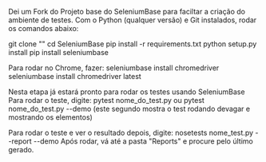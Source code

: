 Dei um Fork do Projeto base do SeleniumBase para faciltar a criação do ambiente de testes.
Com o Python (qualquer versão) e Git instalados, rodar os comandos abaixo:

  git clone ""
  cd SeleniumBase
  pip install -r requirements.txt
  python setup.py install
  pip install seleniumbase
  
  
Para rodar no Chrome, fazer:
  seleniumbase install chromedriver
  seleniumbase install chromedriver latest
  
Nesta etapa já estará pronto para rodar os testes usando SeleniumBase
  Para rodar o teste, digite:
    pytest nome_do_test.py ou pytest nome_do_test.py --demo (este segundo mostra o test rodando devagar e mostrando os elementos)
    
  Para rodar o teste e ver o resultado depois, digite:
    nosetests nome_test.py --report --demo
  Após rodar, vá até a pasta "Reports" e procure pelo último gerado.
  
